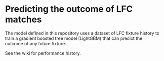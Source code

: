 # Predicting the outcome of LFC matches

The model defined in this repository uses a dataset of LFC fixture history to
train a gradient boosted tree model (LightGBM) that can predict the outcome
of any future fixture.

See the wiki for performance history.
